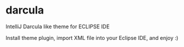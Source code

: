 # darcula
IntelliJ Darcula like theme for ECLIPSE IDE



Install theme plugin, import XML file into your Eclipse IDE, and enjoy :)
